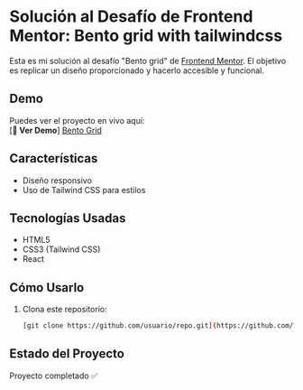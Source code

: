 # Solución al Desafío de Frontend Mentor: Bento grid with tailwindcss

Esta es mi solución al desafío "Bento grid" de [Frontend Mentor](https://www.frontendmentor.io). El objetivo es replicar un diseño proporcionado y hacerlo accesible y funcional.

## Demo

Puedes ver el proyecto en vivo aquí:  
[**🔗 Ver Demo**] [Bento Grid](https://wendyramos.github.io/bento-grid/)

## Características
- Diseño responsivo
- Uso de Tailwind CSS para estilos

## Tecnologías Usadas
- HTML5
- CSS3 (Tailwind CSS)
- React

## Cómo Usarlo
1. Clona este repositorio:
   ```bash
   [git clone https://github.com/usuario/repo.git](https://github.com/WendyRamos/bento-grid.git)

## Estado del Proyecto
Proyecto completado ✅
